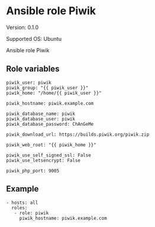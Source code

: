 # Ansible role Piwik

Version: 0.1.0

Supported OS: Ubuntu

Ansible role Piwik

## Role variables
```
piwik_user: piwik
piwik_group: "{{ piwik_user }}"
piwik_home: "/home/{{ piwik_user }}"

piwik_hostname: piwik.example.com

piwik_database_name: piwik
piwik_database_user: piwik
piwik_database_password: ChAnGeMe

piwik_download_url: https://builds.piwik.org/piwik.zip

piwik_web_root: "{{ piwik_home }}"

piwik_use_self_signed_ssl: False
piwik_use_letsencrypt: False

piwik_php_port: 9005
```

## Example
```
- hosts: all
  roles:
   - role: piwik
     piwik_hostname: piwik.example.com
```
